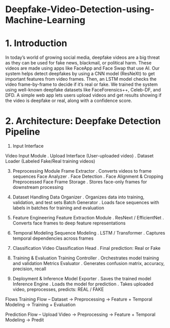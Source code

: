# Deepfake-Video-Detection-using-Machine-Learning
# 1. Introduction
In today’s world of growing social media, deepfake videos are a big threat as they can be used for fake news, blackmail, or political harm. These videos are made using apps like FaceApp and Face Swap that use AI. Our system helps detect deepfakes by using a CNN model (ResNeXt) to get important features from video frames. Then, an LSTM model checks the video frame-by-frame to decide if it’s real or fake. We trained the system using well-known deepfake datasets like FaceForensics++, Celeb-DF, and DFD. A simple web app lets users upload videos and get results showing if the video is deepfake or real, along with a confidence score.

# 2. Architecture: Deepfake Detection Pipeline
1. Input Interface
   
Video Input Module
  . Upload Interface (User-uploaded video)
  . Dataset Loader (Labeled Fake/Real training videos)

3. Preprocessing Module
Frame Extractor
  . Converts videos to frame sequences
Face Analyzer
  . Face Detection
  . Face Alignment & Cropping
Preprocessed Face Frame Storage
  . Stores face-only frames for downstream processing

4. Dataset Handling
Data Organizer
  . Organizes data into training, validation, and test sets
Batch Generator
  . Loads face sequences with labels in batches for training and evaluation

5. Feature Engineering
Feature Extraction Module
  . ResNext / EfficientNet
  . Converts face frames to deep feature representations

6. Temporal Modeling
Sequence Modeling
  . LSTM / Transformer
  . Captures temporal dependencies across frames

7. Classification
Video Classification Head
  . Final prediction: Real or Fake

8. Training & Evaluation
Training Controller
  . Orchestrates model training and validation
Metrics Evaluator
  . Generates confusion matrix, accuracy, precision, recall

9. Deployment & Inference
Model Exporter
  . Saves the trained model
Inference Engine
  . Loads the model for prediction
  . Takes uploaded video, preprocesses, predicts: REAL / FAKE

Flows
Training Flow – Dataset → Preprocessing → Feature + Temporal Modeling → Training + Evaluation

Prediction Flow – Upload Video → Preprocessing → Feature + Temporal Modeling → Predit
